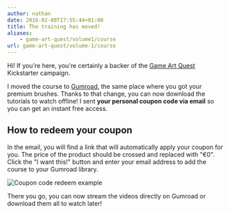 ```yaml
---
author: nathan
date: 2016-02-08T17:55:44+01:00
title: The training has moved!
aliases: 
    - game-art-quest/volume1/course
url: game-art-quest/volume-1/course
---
```


Hi! If you're here, you're certainly a backer of the [Game Art Quest](https://www.kickstarter.com/projects/gdquest/game-art-quest-make-professional-2d-art-with-krita) Kickstarter campaign.

I moved the course to [Gumroad](https://gumroad.com/l/krita-tutorial-for-game-artists), the same place where you got your premium brushes. Thanks to that change, you can now download the tutorials to watch offline! I sent **your personal coupon code via email** so you can get an instant free access.

## How to redeem your coupon

In the email, you will find a link that will automatically apply your coupon for you. The price of the product should be crossed and replaced with "€0". Click the "I want this!" button and enter your email address to add the course to your Gumroad library.

![Coupon code redeem example](/img/page/game-art-quest/krita-tutorial-coupon-redeem.jpg)

There you go, you can now stream the videos directly on Gumroad or download them all to watch later!
